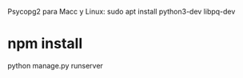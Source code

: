 Psycopg2 para Macc y Linux:
sudo apt install python3-dev libpq-dev

# npm install
python manage.py runserver 
